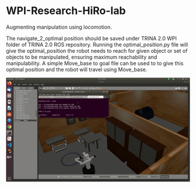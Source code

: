 # WPI-Research-HiRo-lab

Augmenting manipulation using locomotion.

The navigate_2_optimal position should be saved under TRINA 2.0 WPI folder of TRINA 2.0  ROS repository.
Running the optimal_position.py file will give the optimal_position the robot needs to reach for given object or set of objects to be manipulated, 
ensuring maximum reachability and manipulability.
A simple Move_base to goal file can be used to to give this optimal position and the robot will travel using Move_base.


![](HiRo_lab_dr.gif)

